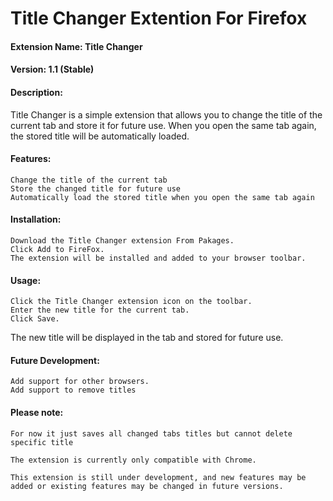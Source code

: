 
# Title Changer Extention For Firefox

#### Extension Name: Title Changer

#### Version: 1.1 (Stable)

#### Description:

Title Changer is a simple extension that allows you to change the title of the current tab and store it for future use. When you open the same tab again, the stored title will be automatically loaded.

#### Features:

    Change the title of the current tab
    Store the changed title for future use
    Automatically load the stored title when you open the same tab again

#### Installation:

    Download the Title Changer extension From Pakages.
    Click Add to FireFox.
    The extension will be installed and added to your browser toolbar.

#### Usage:

    Click the Title Changer extension icon on the toolbar.
    Enter the new title for the current tab.
    Click Save.

The new title will be displayed in the tab and stored for future use.

#### Future Development:

    Add support for other browsers.
    Add support to remove titles

#### Please note: 
    For now it just saves all changed tabs titles but cannot delete specific title

    The extension is currently only compatible with Chrome.
    
    This extension is still under development, and new features may be added or existing features may be changed in future versions.

